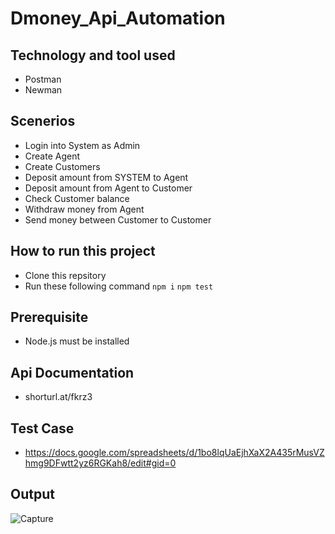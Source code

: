 # Dmoney_Api_Automation

## Technology and tool used
  - Postman
  - Newman
## Scenerios
  - Login into System as Admin
  - Create Agent
  - Create Customers
  - Deposit amount from SYSTEM to Agent
  - Deposit amount from Agent to Customer
  - Check Customer balance
  - Withdraw money from Agent
  - Send money between Customer to Customer
## How to run this project
  - Clone this repsitory
  - Run these following command
  ``` npm i ```
  ``` npm test ```
## Prerequisite
  - Node.js must be installed
## Api Documentation
  - shorturl.at/fkrz3
## Test Case
  - https://docs.google.com/spreadsheets/d/1bo8lqUaEjhXaX2A435rMusVZhmg9DFwtt2yz6RGKah8/edit#gid=0
## Output
![Capture](https://user-images.githubusercontent.com/85132422/192863092-e20fff22-1fdd-469e-af8f-6be33c9e985e.PNG)
